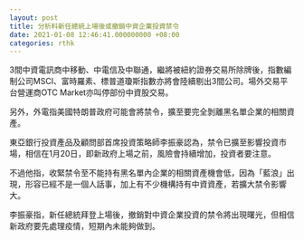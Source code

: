 ```yaml
---
layout: post
title: 分析料新任總統上場後或撤銷中資企業投資禁令
date: 2021-01-08 12:46:41.000000000 +08:00
categories: rthk
---
```


3間中資電訊商中移動、中電信及中聯通，繼將被紐約證券交易所除牌後，指數編制公司MSCI、富時羅素、標普道瓊斯指數亦將會陸續剔出3間公司。場外交易平台營運商OTC Market亦叫停部份中資股交易。

另外，外電指美國特朗普政府可能會將禁令，擴至要完全剝離黑名單企業的相關資產。

東亞銀行投資產品及顧問部首席投資策略師李振豪認為，禁令已擴至影響投資市場，相信在1月20日，即新政府上場之前，風險會持續增加，投資者要注意。

不過他指，收緊禁令至不能持有黑名單內企業的相關資產機會低，因為「藍浪」出現，形容已經不是一個人話事，加上有不少機構持有中資資產，若擴大禁令影響大。

李振豪指，新任總統拜登上場後，撤銷對中資企業投資的禁令將出現曙光，但相信新政府要先處理疫情，短期內未能夠做到。
